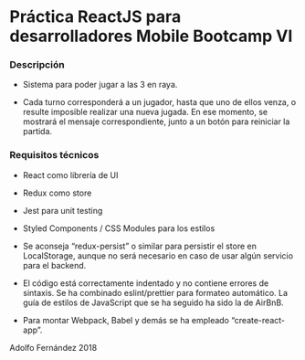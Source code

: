 # Práctica ReactJS para desarrolladores Mobile Bootcamp VI



### Descripción

- Sistema para poder jugar a las 3 en raya.

- Cada turno corresponderá a un jugador, hasta que uno de ellos venza, o resulte imposible realizar una nueva jugada. En ese momento, se mostrará el mensaje correspondiente, junto a un botón para reiniciar la partida.

### Requisitos técnicos

- React como librería de UI

- Redux como store

- Jest para unit testing

- Styled Components / CSS Modules para los estilos

- Se aconseja “redux-persist” o similar para persistir el store en LocalStorage, aunque no será necesario en caso de usar algún servicio para el backend.

- El código está correctamente indentado y no contiene errores de sintaxis. Se ha combinado  eslint/prettier para formateo automático. La guía de estilos de JavaScript que se ha seguido ha sido la de AirBnB.

- Para montar Webpack, Babel y demás se ha empleado “create-react-app”.

Adolfo Fernández 
2018

